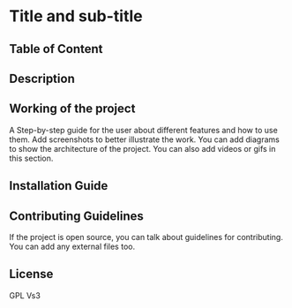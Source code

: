# Title and sub-title

## Table of Content

## Description

## Working of the project
A Step-by-step guide for the user about different features and how to use them. Add screenshots to better illustrate the work. You can add diagrams to show the architecture of the project. You can also add videos or gifs in this section.

## Installation Guide

## Contributing Guidelines
If the project is open source, you can talk about guidelines for contributing. You can add any external files too.

## License 

GPL Vs3